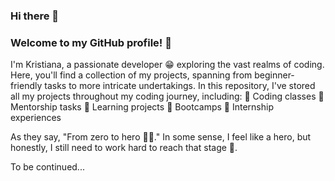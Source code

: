 ### Hi there 👋 
### Welcome to my GitHub profile! 👋 
I'm Kristiana, a passionate developer 😁 exploring the vast realms of coding. 
Here, you'll find a collection of my projects, spanning from beginner-friendly tasks to more intricate undertakings.
In this repository, I've stored all my projects throughout my coding journey, including:
💫 Coding classes
💫 Mentorship tasks
💫 Learning projects
💫 Bootcamps
💫 Internship experiences
  
As they say, "From zero to hero 🦸‍♀️." 
In some sense, I feel like a hero, but honestly, I still need to work hard to reach that stage 🌟.

To be continued...









